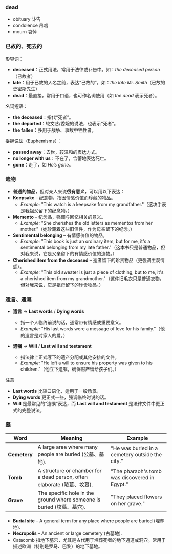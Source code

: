 ### dead
- obituary 讣告
- condolence 吊唁
- mourn 哀悼

### 已故的、死去的

形容词：
- **deceased**：正式用法，常用于法律或讣告中。如：*the deceased person*（已故者）
- **late**：用于已故的人名之前，表达“已故的”。如：*the late Mr. Smith*（已故的史密斯先生）
- **dead**：最直接，常用于口语，也可作名词使用（如 *the dead* 表示死者）。

名词短语：
- **the deceased**：指代“死者”。
- **the departed**：较文艺/委婉的说法，也表示“死者”。
- **the fallen**：多用于战争、事故中牺牲者。

委婉说法（Euphemisms）：
- **passed away**：去世，较温和的表达方式。
- **no longer with us**：不在了，含蓄地表达死亡。
- **gone**：走了，如 *He’s gone*。

### 遗物
- **普通的物品**，但对亲人来说**很有意义**，可以用以下表达：  
- **Keepsake** – 纪念物，指因情感价值而珍藏的物品。  
   - *Example:* "This watch is a keepsake from my grandfather."（这块手表是我祖父留下的纪念物。）  
- **Memento** – 纪念品，强调与回忆相关的意义。  
   - *Example:* "She cherishes the old letters as mementos from her mother."（她珍藏着这些旧信件，作为母亲留下的纪念。）  
- **Sentimental belonging** – 有情感价值的物品。  
   - *Example:* "This book is just an ordinary item, but for me, it's a sentimental belonging from my late father."（这本书只是普通物品，但对我来说，它是父亲留下的有情感价值的遗物。）  
- **Cherished item from the deceased** – 逝者留下的珍贵物品（更强调主观情感）。  
   - *Example:* "This old sweater is just a piece of clothing, but to me, it's a cherished item from my grandmother."（这件旧毛衣只是普通衣物，但对我来说，它是祖母留下的珍贵物品。）  

### 遗言、遗嘱 
- **遗言** → **Last words** / **Dying words**  
  - 指一个人临终前说的话，通常带有情感或重要意义。  
  - *Example:* "His last words were a message of love for his family."（他的遗言是对家人的爱。）  

- **遗嘱** → **Will** / **Last will and testament**  
  - 指法律上正式写下的遗产分配或其他安排的文件。  
  - *Example:* "He left a will to ensure his property was given to his children."（他立下遗嘱，确保财产留给孩子们。）  

注意
- **Last words** 比较口语化，适用于一般场景。  
- **Dying words** 更正式一些，强调临终时说的话。  
- **Will** 是最常见的“遗嘱”表达，而 **Last will and testament** 是法律文件中更正式的完整说法。  

### 墓

| Word       | Meaning | Example |
|------------|---------|---------|
| **Cemetery** | A large area where many people are buried (公墓、墓地). | "He was buried in a cemetery outside the city." |
| **Tomb** | A structure or chamber for a dead person, often elaborate (陵墓、坟墓). | "The pharaoh's tomb was discovered in Egypt." |
| **Grave** | The specific hole in the ground where someone is buried (坟墓、墓穴). | "They placed flowers on her grave." |

- **Burial site** – A general term for any place where people are buried (埋葬地).  
- **Necropolis** – An ancient or large cemetery (古墓地).  
- Catacomb 指地下墓穴，尤其是古代用于埋葬死者的地下通道或洞穴。常用于描述欧洲（特别是罗马、巴黎）的地下墓地。
